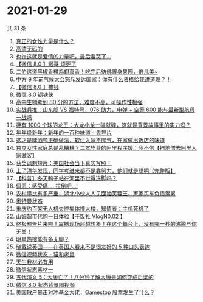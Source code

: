 # 2021-01-29

共 31 条

<!-- BEGIN ZHIHUVIDEO -->
<!-- 最后更新时间 Fri Jan 29 2021 20:10:10 GMT+0800 (CST) -->
1. [真正的女性力量是什么？](https://www.zhihu.com/zvideo/1337891076708487168)
1. [高清无码的](https://www.zhihu.com/zvideo/1338162255004385283)
1. [也许这就是爱情的力量吧，最后看哭了...](https://www.zhihu.com/zvideo/1337791505159467008)
1. [【微信 8.0 】猴哥 烦死了](https://www.zhihu.com/zvideo/1338154789239730176)
1. [二伯这道黑椒香橙鸡翅真香！吃完后彷佛置身果园，倍儿美~](https://www.zhihu.com/zvideo/1338151390606991361)
1. [中方 9 年前气候大会怒斥发达国家：你有什么资格给我讲道理？！](https://www.zhihu.com/zvideo/1338456806340358145)
1. [【微信 8.0 】搞钱](https://www.zhihu.com/zvideo/1338154576604504067)
1. [微信 8.0 钢铁侠](https://www.zhihu.com/zvideo/1338185639083831296)
1. [高中生物考到 80 分的方法，难度不高，可操作性极强](https://www.zhihu.com/zvideo/1338282102702899200)
1. [实战兵推：山东舰 VS 福特号，076 助力，电弹 + 空警 600 能与最新型航母一战吗](https://www.zhihu.com/zvideo/1338466108224499712)
1. [拥有 1000 个球的龙王：大龙小龙一碰就碎，这就是背景故事里的实力吗？](https://www.zhihu.com/zvideo/1337837340371927041)
1. [年年焕新年：新年的一百种味道 - 先导片](https://www.zhihu.com/zvideo/1338254577687691265)
1. [这才是啤酒鸭正确做法，软烂入味不腥气，在家做出饭店的味道](https://www.zhihu.com/zvideo/1338425107295506432)
1. [独立女性家庭总是乱糟糟？二本毕业的阿里程序媛：我不信【扫地僧去阿里人家做客】](https://www.zhihu.com/zvideo/1338499949563662336)
1. [获奖讽刺短片：美国社会当下真实写照！](https://www.zhihu.com/zvideo/1338088982006272000)
1. [上了清华发现，同学考进来都不是靠努力，他们就是聪明【完整版】](https://www.zhihu.com/zvideo/1338131204508700673)
1. [【科普】冬天鸭子站在河里不觉得冻脚吗？](https://www.zhihu.com/zvideo/1338191284117950464)
1. [佩恩：感受痛.... 拉倒吧...!](https://www.zhihu.com/zvideo/1338187709010624512)
1. [农村攀比有多严重，湖北小伙人人见面抽芙蓉王，家家买车负债累累](https://www.zhihu.com/zvideo/1337874144806555651)
1. [奥特曼状态](https://www.zhihu.com/zvideo/1338090970864967680)
1. [重庆约百架无人机失控集体撞大楼，知情者：主机死机了](https://www.zhihu.com/zvideo/1337714121866133504)
1. [山姆超市代购一日体验【干饭社 VlogN0.02 】](https://www.zhihu.com/zvideo/1337485775484170242)
1. [终极预告片来啦！震撼现场超越想象！在这个舞台上，没有哪一秒的沸腾与你无关！](https://www.zhihu.com/zvideo/1337928059127926785)
1. [明星热搜能有多无聊？](https://www.zhihu.com/zvideo/1337796295423795200)
1. [晓戴说英国——在英国人看来不是很友好的 5 种口头表达](https://www.zhihu.com/zvideo/1336922332661862400)
1. [微信视频状态 - 猫和老鼠](https://www.zhihu.com/zvideo/1337855503197204480)
1. [天生我材必有用](https://www.zhihu.com/zvideo/1337831355095904257)
1. [微信状态素材一](https://www.zhihu.com/zvideo/1337794912717819905)
1. [五代演义 5：大唐亡了！八分钟了解大唐是如何变成后梁的](https://www.zhihu.com/zvideo/1337258346953261056)
1. [微信 8.0 状态背景图视频](https://www.zhihu.com/zvideo/1337715885717655552)
1. [美国散户暴击对冲基金大佬，Gamestop 股票发生了什么？](https://www.zhihu.com/zvideo/1337912272539865088)
<!-- END ZHIHUVIDEO -->
